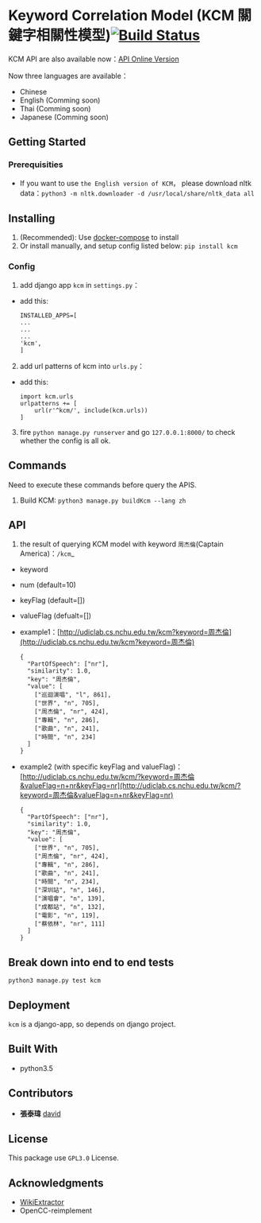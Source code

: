 # Keyword Correlation Model (KCM 關鍵字相關性模型)[![Build Status](https://travis-ci.com/UDICatNCHU/KCM.svg?token=XRWFynWvo8Gsjgh9wqTN&branch=master)](https://travis-ci.com/UDICatNCHU/KCM)

KCM API are also available now：[API Online Version](https://github.com/UDICatNCHU/udic-nlp-API)  

Now three languages are available：
* Chinese
* English (Comming soon)
* Thai (Comming soon)
* Japanese (Comming soon)

## Getting Started

### Prerequisities

* If you want to use `the English version of KCM`， please download nltk data：`python3 -m nltk.downloader -d /usr/local/share/nltk_data all`

## Installing

1. (Recommended): Use [docker-compose](https://github.com/udicatnchu/udic-nlp-api) to install
2. Or install manually, and setup config listed below: `pip install kcm`

### Config

1. add django app `kcm` in `settings.py`：

  - add this:

    ```
    INSTALLED_APPS=[
    ...
    ...
    ...
    'kcm',
    ]
    ```

2. add url patterns of kcm into `urls.py`：

  - add this:

    ```
    import kcm.urls
    urlpatterns += [
        url(r'^kcm/', include(kcm.urls))
    ]
    ```

3. fire `python manage.py runserver` and go `127.0.0.1:8000/` to check whether the config is all ok.

## Commands

Need to execute these commands before query the APIS.

1. Build KCM: `python3 manage.py buildKcm --lang zh`

## API

1. the result of querying KCM model with keyword `周杰倫`(Captain America)：`/kcm`_
  - keyword
  - num (default=10)
  - keyFlag (default=[])
  - valueFlag (defualt=[])
  - example1：[http://udiclab.cs.nchu.edu.tw/kcm?keyword=周杰倫](http://udiclab.cs.nchu.edu.tw/kcm?keyword=周杰倫)

      ```
      {
        "PartOfSpeech": ["nr"],
        "similarity": 1.0,
        "key": "周杰倫",
        "value": [
          ["巡迴演唱", "l", 861],
          ["世界", "n", 705],
          ["周杰倫", "nr", 424],
          ["專輯", "n", 286],
          ["歌曲", "n", 241],
          ["時間", "n", 234]
        ]
      }
      ```

  - example2 (with specific keyFlag and valueFlag)：[http://udiclab.cs.nchu.edu.tw/kcm/?keyword=周杰倫&valueFlag=n+nr&keyFlag=nr](http://udiclab.cs.nchu.edu.tw/kcm/?keyword=周杰倫&valueFlag=n+nr&keyFlag=nr)

      ```
      {
        "PartOfSpeech": ["nr"],
        "similarity": 1.0,
        "key": "周杰倫",
        "value": [
          ["世界", "n", 705],
          ["周杰倫", "nr", 424],
          ["專輯", "n", 286],
          ["歌曲", "n", 241],
          ["時間", "n", 234],
          ["深圳站", "n", 146],
          ["演唱會", "n", 139],
          ["成都站", "n", 132],
          ["電影", "n", 119],
          ["蔡依林", "nr", 111]
        ]
      }
      ```

## Break down into end to end tests

`python3 manage.py test kcm`

## Deployment

`kcm` is a django-app, so depends on django project.

## Built With

* python3.5

## Contributors

* **張泰瑋** [david](https://github.com/david30907d)

## License

This package use `GPL3.0` License.

## Acknowledgments

* [WikiExtractor](https://github.com/attardi/wikiextractor)
* OpenCC-reimplement